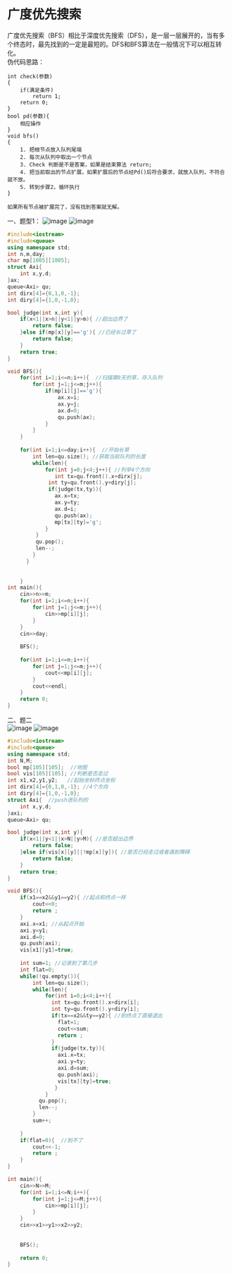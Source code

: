 # 广度优先搜索<br>
广度优先搜索（BFS）相比于深度优先搜索（DFS），是一层一层展开的，当有多个终态时，最先找到的一定是最短的。DFS和BFS算法在一般情况下可以相互转化。<br>
伪代码思路：<br>
```
int check(参数)
{
    if(满足条件)
        return 1;
    return 0;
}
bool pd(参数){
    相应操作
}
void bfs()
{
    1. 把根节点放入队列尾端
    2. 每次从队列中取出一个节点
    3. Check 判断是不是答案，如果是结束算法 return;
    4. 把当前取出的节点扩展，如果扩展后的节点经Pd()后符合要求，就放入队列，不符合就不放。
    5. 转到步骤2，循环执行
}

如果所有节点被扩展完了，没有找到答案就无解。
```
一、题型1：
![image](https://github.com/spesserta/My-algorithm-note/assets/138494873/7ae6b7c6-6513-4055-bbe2-9422c9af0ef2)
![image](https://github.com/spesserta/My-algorithm-note/assets/138494873/db1fbe82-5968-4660-921f-f812e40dd200)
```c++
#include<iostream>
#include<queue>
using namespace std;
int n,m,day;
char mp[1005][1005];
struct Axi{
	int x,y,d;
}ax;
queue<Axi> qu;
int dirx[4]={0,1,0,-1};
int diry[4]={1,0,-1,0};

bool judge(int x,int y){
	if(x<1||x>n||y<1||y>m){ //超出边界了 
		return false;
	}else if(mp[x][y]=='g'){ //已经长过草了 
		return false;
	}
	return true; 
}

void BFS(){
	for(int i=1;i<=n;i++){  //扫描第0天的草，存入队列 
		for(int j=1;j<=m;j++){
			if(mp[i][j]=='g'){
				ax.x=i;
				ax.y=j;
				ax.d=0;
				qu.push(ax);
			}
		}
	}
	
	for(int i=1;i<=day;i++){  //开始长草 
	    int len=qu.size(); //获取当前队列的长度
	  	while(len){
	  		for(int j=0;j<4;j++){ //列举4个方向 
		 	   int tx=qu.front().x+dirx[j];
		     int ty=qu.front().y+diry[j];
		     if(judge(tx,ty)){
     		   ax.x=tx;
     		   ax.y=ty;
     		   ax.d=i;
     		   qu.push(ax);
     		   mp[tx][ty]='g'; 
		    }
		 }
		 qu.pop();
		 len--;
	  	}	 
	  }
	  	
	      
	}
int main(){
	cin>>n>>m;
	for(int i=1;i<=n;i++){
		for(int j=1;j<=m;j++){
			cin>>mp[i][j];
		}
	}
	cin>>day;
	
	BFS();
	
	for(int i=1;i<=n;i++){
		for(int j=1;j<=m;j++){
			cout<<mp[i][j];
		}
		cout<<endl;
	}
	return 0;
}
```

二、题二<br>
![image](https://github.com/spesserta/My-algorithm-note/assets/138494873/4750c019-c0c1-428c-91cc-e75baa589bf4)
![image](https://github.com/spesserta/My-algorithm-note/assets/138494873/bd61e18a-eff7-49b7-b493-b0815fc9ab2a)

```c++
#include<iostream>
#include<queue>
using namespace std;
int N,M;
bool mp[105][105];  //地图 
bool vis[105][105]; //判断是否走过
int x1,x2,y1,y2;   //起始坐标终点坐标 
int dirx[4]={0,1,0,-1}; //4个方向 
int diry[4]={1,0,-1,0};
struct Axi{  //push进队列的 
	int x,y,d;
}axi;
queue<Axi> qu;

bool judge(int x,int y){ 
	if(x<1||y<1||x>N||y>M){ //是否超出边界 
		return false;
	}else if(vis[x][y]||!mp[x][y]){ //是否已经走过或者遇到障碍 
		return false;
	}
	return true;
}

void BFS(){
	if(x1==x2&&y1==y2){ //起点和终点一样 
    	cout<<0;
    	return ;
    }
	axi.x=x1; //从起点开始 
	axi.y=y1;
	axi.d=0;
	qu.push(axi);
	vis[x1][y1]=true;
	
	int sum=1; //记录到了第几步 
	int flat=0;
	while(!qu.empty()){
	    int len=qu.size(); 
		while(len){
			for(int i=0;i<4;i++){
			  int tx=qu.front().x+dirx[i];
			  int ty=qu.front().y+diry[i];
			  if(tx==x2&&ty==y2){ //到终点了直接退出 
			    flat=1;
			  	cout<<sum;
			  	return ;
			  }
    	      if(judge(tx,ty)){
				axi.x=tx; 
				axi.y=ty;
				axi.d=sum;
				qu.push(axi);
				vis[tx][ty]=true;
			   }
		    }
          qu.pop();
  	      len--;
		}
		sum++;	
		
	}
	if(flat=0){  //到不了 
		cout<<-1; 
		return ;
	}
}

int main(){
	cin>>N>>M;
	for(int i=1;i<=N;i++){
		for(int j=1;j<=M;j++){
			cin>>mp[i][j];
		}
	}
	cin>>x1>>y1>>x2>>y2;
    
	
	BFS();
	
	return 0;
}
```

